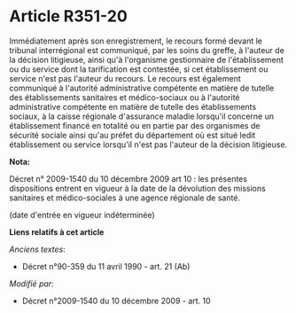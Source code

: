 # Article R351-20

Immédiatement après son enregistrement, le recours formé devant le tribunal interrégional est communiqué, par les soins du
greffe, à l'auteur de la décision litigieuse, ainsi qu'à l'organisme gestionnaire de l'établissement ou du service dont la
tarification est contestée, si cet établissement ou service n'est pas l'auteur du recours. Le recours est également
communiqué à       l'autorité administrative compétente en matière de tutelle des établissements sanitaires et médico-sociaux
ou à l'autorité administrative compétente en matière de tutelle des établissements sociaux, à la caisse régionale d'assurance
maladie lorsqu'il concerne un établissement financé en totalité ou en partie par des organismes de sécurité sociale ainsi
qu'au préfet du département où est situé ledit établissement ou service lorsqu'il n'est pas l'auteur de la décision
litigieuse.

**Nota:**

Décret n° 2009-1540 du 10 décembre 2009 art 10 : les présentes dispositions entrent en vigueur à la date de la dévolution des
missions sanitaires et médico-sociales à une agence régionale de santé. 

(date d'entrée en vigueur indéterminée)

**Liens relatifs à cet article**

_Anciens textes_:

  - Décret n°90-359 du 11 avril 1990 - art. 21 (Ab)

_Modifié par_:

  - Décret n°2009-1540 du 10 décembre 2009 - art. 10
